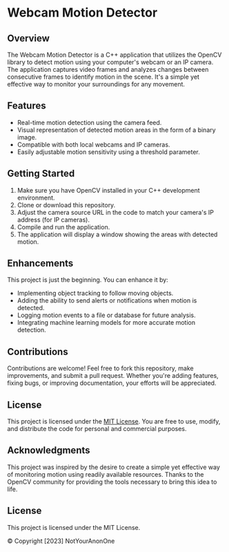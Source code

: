 # Webcam Motion Detector

## Overview
The Webcam Motion Detector is a C++ application that utilizes the OpenCV library to detect motion using your computer's webcam or an IP camera. The application captures video frames and analyzes changes between consecutive frames to identify motion in the scene. It's a simple yet effective way to monitor your surroundings for any movement.

## Features
- Real-time motion detection using the camera feed.
- Visual representation of detected motion areas in the form of a binary image.
- Compatible with both local webcams and IP cameras.
- Easily adjustable motion sensitivity using a threshold parameter.

## Getting Started
1. Make sure you have OpenCV installed in your C++ development environment.
2. Clone or download this repository.
3. Adjust the camera source URL in the code to match your camera's IP address (for IP cameras).
4. Compile and run the application.
5. The application will display a window showing the areas with detected motion.

## Enhancements
This project is just the beginning. You can enhance it by:
- Implementing object tracking to follow moving objects.
- Adding the ability to send alerts or notifications when motion is detected.
- Logging motion events to a file or database for future analysis.
- Integrating machine learning models for more accurate motion detection.

## Contributions
Contributions are welcome! Feel free to fork this repository, make improvements, and submit a pull request. Whether you're adding features, fixing bugs, or improving documentation, your efforts will be appreciated.

## License
This project is licensed under the [MIT License](LICENSE). You are free to use, modify, and distribute the code for personal and commercial purposes.

## Acknowledgments
This project was inspired by the desire to create a simple yet effective way of monitoring motion using readily available resources. Thanks to the OpenCV community for providing the tools necessary to bring this idea to life.

## License
This project is licensed under the MIT License.

© Copyright [2023] NotYourAnonOne

